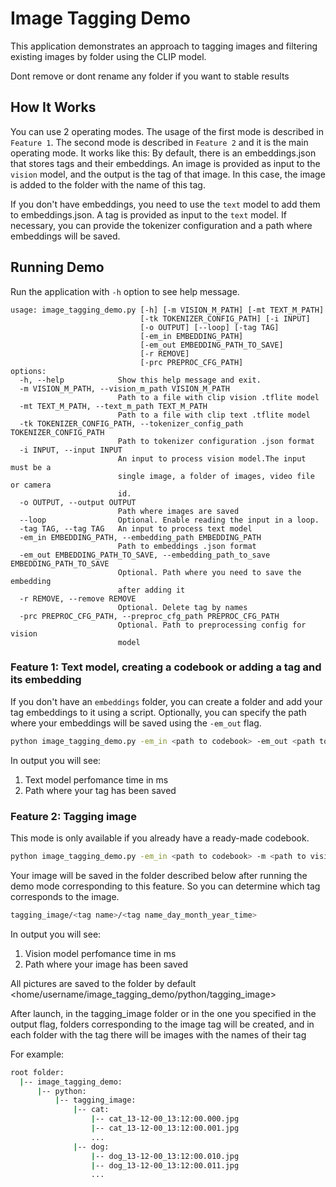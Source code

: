 # Image Tagging Demo

This application demonstrates an approach to tagging images and filtering existing images by folder using the CLIP model.

Dont remove or dont rename any folder if you want to stable results

## How It Works

You can use 2 operating modes.
The usage of the first mode is described in `Feature 1`. The second mode is described in `Feature 2` and it is the main operating mode.
It works like this:
By default, there is an embeddings.json that stores tags and their embeddings.
An image is provided as input to the `vision` model, and the output is the tag of that image.
In this case, the image is added to the folder with the name of this tag.

If you don't have embeddings, you need to use the `text` model to add them to embeddings.json.
A tag is provided as input to the `text` model. If necessary, you can provide the tokenizer configuration and a path where embeddings will be saved. 


## Running Demo
Run the application with `-h` option to see help message.

```text
usage: image_tagging_demo.py [-h] [-m VISION_M_PATH] [-mt TEXT_M_PATH]
                             [-tk TOKENIZER_CONFIG_PATH] [-i INPUT]
                             [-o OUTPUT] [--loop] [-tag TAG]
                             [-em_in EMBEDDING_PATH]
                             [-em_out EMBEDDING_PATH_TO_SAVE]
                             [-r REMOVE]
                             [-prc PREPROC_CFG_PATH]
options:
  -h, --help            Show this help message and exit.
  -m VISION_M_PATH, --vision_m_path VISION_M_PATH
                        Path to a file with clip vision .tflite model
  -mt TEXT_M_PATH, --text_m_path TEXT_M_PATH
                        Path to a file with clip text .tflite model
  -tk TOKENIZER_CONFIG_PATH, --tokenizer_config_path TOKENIZER_CONFIG_PATH
                        Path to tokenizer configuration .json format
  -i INPUT, --input INPUT
                        An input to process vision model.The input must be a
                        single image, a folder of images, video file or camera
                        id.
  -o OUTPUT, --output OUTPUT
                        Path where images are saved
  --loop                Optional. Enable reading the input in a loop.
  -tag TAG, --tag TAG   An input to process text model
  -em_in EMBEDDING_PATH, --embedding_path EMBEDDING_PATH
                        Path to embeddings .json format
  -em_out EMBEDDING_PATH_TO_SAVE, --embedding_path_to_save EMBEDDING_PATH_TO_SAVE
                        Optional. Path where you need to save the embedding
                        after adding it
  -r REMOVE, --remove REMOVE
                        Optional. Delete tag by names
  -prc PREPROC_CFG_PATH, --preproc_cfg_path PREPROC_CFG_PATH
                        Optional. Path to preprocessing config for vision
                        model
```


### Feature 1: Text model, creating a codebook or adding a tag and its embedding

If you don't have an `embeddings` folder, you can create a folder and add your tag embeddings to it using a script.
Optionally, you can specify the path where your embeddings will be saved using the `-em_out` flag.

```sh
python image_tagging_demo.py -em_in <path to codebook> -em_out <path to save codebook> -mt <path to text encoder> -tag 'tag name'
```

In output you will see:
1) Text model perfomance time in ms 
1) Path where your tag has been saved


### Feature 2: Tagging image

This mode is only available if you already have a ready-made codebook.

```sh
python image_tagging_demo.py -em_in <path to codebook> -m <path to vision encoder> -i <path to the folder with pictures or to the image>
```

Your image will be saved in the folder described below after running the demo mode corresponding to this feature. So you can determine which tag corresponds to the image.

```sh
tagging_image/<tag name>/<tag name_day_month_year_time>
```

In output you will see:
1) Vision model perfomance time in ms 
2) Path where your image has been saved

All pictures are saved to the folder by default <home/username/image_tagging_demo/python/tagging_image>

After launch, in the tagging_image folder or in the one you specified in the output flag, folders corresponding to the image tag will be created, and in each folder with the tag there will be images with the names of their tag 

For example:

```sh
root folder:
  |-- image_tagging_demo:
      |-- python:
          |-- tagging_image:
              |-- cat:
                  |-- cat_13-12-00_13:12:00.000.jpg
                  |-- cat_13-12-00_13:12:00.001.jpg
                  ...
              |-- dog:
                  |-- dog_13-12-00_13:12:00.010.jpg
                  |-- dog_13-12-00_13:12:00.011.jpg
                  ...
```
